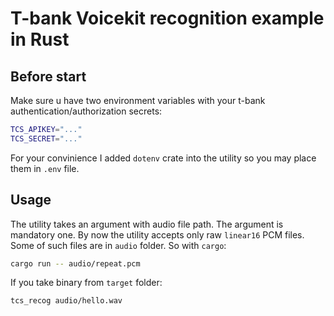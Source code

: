 # T-bank Voicekit recognition example in Rust

## Before start
Make sure u have two environment variables with your t-bank authentication/authorization secrets:
```bash
TCS_APIKEY="..."
TCS_SECRET="..."
```

For your convinience I added `dotenv` crate into the utility so you may place them in `.env` file.

## Usage
The utility takes an argument with audio file path. The argument is mandatory one. By now the utility accepts only raw `linear16` PCM files. Some of such files are in `audio` folder. So with `cargo`:
```bash
cargo run -- audio/repeat.pcm
```
If you take binary from `target` folder:
```bash
tcs_recog audio/hello.wav
```